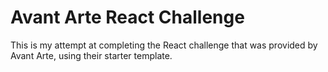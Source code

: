# Avant Arte React Challenge

This is my attempt at completing the React challenge that was provided by Avant Arte, using their starter template.